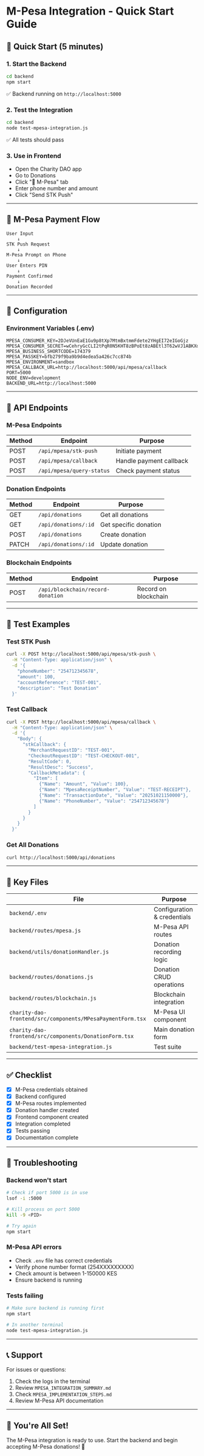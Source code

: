 # M-Pesa Integration - Quick Start Guide

## 🚀 Quick Start (5 minutes)

### 1. Start the Backend
```bash
cd backend
npm start
```
✅ Backend running on `http://localhost:5000`

### 2. Test the Integration
```bash
cd backend
node test-mpesa-integration.js
```
✅ All tests should pass

### 3. Use in Frontend
- Open the Charity DAO app
- Go to Donations
- Click "📱 M-Pesa" tab
- Enter phone number and amount
- Click "Send STK Push"

---

## 📱 M-Pesa Payment Flow

```
User Input
    ↓
STK Push Request
    ↓
M-Pesa Prompt on Phone
    ↓
User Enters PIN
    ↓
Payment Confirmed
    ↓
Donation Recorded
```

---

## 🔧 Configuration

### Environment Variables (.env)
```
MPESA_CONSUMER_KEY=2DJeVUnEaE1Gu9p8tXp7MtmBxtmmFdete2YHgEI72eIGoGjz
MPESA_CONSUMER_SECRET=wCehryGcCLI2tPqR0N5KHT8zBPoEt8zABEtl3T62wVJ1ABKXdnlZak9nSpC8iPjq
MPESA_BUSINESS_SHORTCODE=174379
MPESA_PASSKEY=bfb279f9ba9b9d4edea5a426c7cc874b
MPESA_ENVIRONMENT=sandbox
MPESA_CALLBACK_URL=http://localhost:5000/api/mpesa/callback
PORT=5000
NODE_ENV=development
BACKEND_URL=http://localhost:5000
```

---

## 📡 API Endpoints

### M-Pesa Endpoints
| Method | Endpoint | Purpose |
|--------|----------|---------|
| POST | `/api/mpesa/stk-push` | Initiate payment |
| POST | `/api/mpesa/callback` | Handle payment callback |
| POST | `/api/mpesa/query-status` | Check payment status |

### Donation Endpoints
| Method | Endpoint | Purpose |
|--------|----------|---------|
| GET | `/api/donations` | Get all donations |
| GET | `/api/donations/:id` | Get specific donation |
| POST | `/api/donations` | Create donation |
| PATCH | `/api/donations/:id` | Update donation |

### Blockchain Endpoints
| Method | Endpoint | Purpose |
|--------|----------|---------|
| POST | `/api/blockchain/record-donation` | Record on blockchain |

---

## 🧪 Test Examples

### Test STK Push
```bash
curl -X POST http://localhost:5000/api/mpesa/stk-push \
  -H "Content-Type: application/json" \
  -d '{
    "phoneNumber": "254712345678",
    "amount": 100,
    "accountReference": "TEST-001",
    "description": "Test Donation"
  }'
```

### Test Callback
```bash
curl -X POST http://localhost:5000/api/mpesa/callback \
  -H "Content-Type: application/json" \
  -d '{
    "Body": {
      "stkCallback": {
        "MerchantRequestID": "TEST-001",
        "CheckoutRequestID": "TEST-CHECKOUT-001",
        "ResultCode": 0,
        "ResultDesc": "Success",
        "CallbackMetadata": {
          "Item": [
            {"Name": "Amount", "Value": 100},
            {"Name": "MpesaReceiptNumber", "Value": "TEST-RECEIPT"},
            {"Name": "TransactionDate", "Value": "20251021150000"},
            {"Name": "PhoneNumber", "Value": "254712345678"}
          ]
        }
      }
    }
  }'
```

### Get All Donations
```bash
curl http://localhost:5000/api/donations
```

---

## 📁 Key Files

| File | Purpose |
|------|---------|
| `backend/.env` | Configuration & credentials |
| `backend/routes/mpesa.js` | M-Pesa API routes |
| `backend/utils/donationHandler.js` | Donation recording logic |
| `backend/routes/donations.js` | Donation CRUD operations |
| `backend/routes/blockchain.js` | Blockchain integration |
| `charity-dao-frontend/src/components/MPesaPaymentForm.tsx` | M-Pesa UI component |
| `charity-dao-frontend/src/components/DonationForm.tsx` | Main donation form |
| `backend/test-mpesa-integration.js` | Test suite |

---

## ✅ Checklist

- [x] M-Pesa credentials obtained
- [x] Backend configured
- [x] M-Pesa routes implemented
- [x] Donation handler created
- [x] Frontend component created
- [x] Integration completed
- [x] Tests passing
- [x] Documentation complete

---

## 🐛 Troubleshooting

### Backend won't start
```bash
# Check if port 5000 is in use
lsof -i :5000

# Kill process on port 5000
kill -9 <PID>

# Try again
npm start
```

### M-Pesa API errors
- Check `.env` file has correct credentials
- Verify phone number format (254XXXXXXXXX)
- Check amount is between 1-150000 KES
- Ensure backend is running

### Tests failing
```bash
# Make sure backend is running first
npm start

# In another terminal
node test-mpesa-integration.js
```

---

## 📞 Support

For issues or questions:
1. Check the logs in the terminal
2. Review `MPESA_INTEGRATION_SUMMARY.md`
3. Check `MPESA_IMPLEMENTATION_STEPS.md`
4. Review M-Pesa API documentation

---

## 🎉 You're All Set!

The M-Pesa integration is ready to use. Start the backend and begin accepting M-Pesa donations! 🚀

